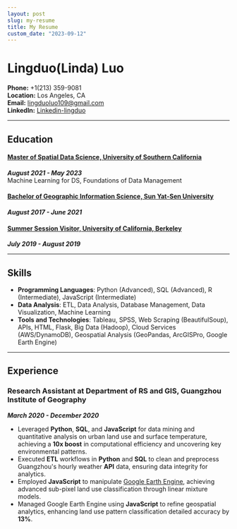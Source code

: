 ```yaml
---
layout: post
slug: my-resume
title: My Resume
custom_date: "2023-09-12"
---
```

# Lingduo(Linda) Luo
**Phone:** +1(213) 359-9081  
**Location:** Los Angeles, CA  
**Email:** [lingduoluo109@gmail.com](mailto:lingduoluo109@gmail.com)  
**LinkedIn:** [Linkedin-lingduo](https://www.linkedin.com/in/lingduo)

---


## Education

#### [Master of Spatial Data Science, University of Southern California](https://spatial.usc.edu)
***August 2021 - May 2023***  
Machine Learning for DS, Foundations of Data Management

#### [Bachelor of Geographic Information Science, Sun Yat-Sen University](https://gp.sysu.edu.cn/en/introduction)
***August 2017 - June 2021***

#### [Summer Session Visitor, University of California, Berkeley](https://summer.berkeley.edu)
***July 2019 - August 2019***

---

## Skills
- **Programming Languages**: Python (Advanced), SQL (Advanced), R (Intermediate), JavaScript (Intermediate)
- **Data Analysis**: ETL, Data Analysis, Database Management, Data Visualization, Machine Learning
- **Tools and Technologies**: Tableau, SPSS, Web Scraping (BeautifulSoup), APIs, HTML, Flask, Big Data (Hadoop), Cloud Services (AWS/DynamoDB), Geospatial Analysis (GeoPandas, ArcGISPro, Google Earth Engine)

---

## Experience

### Research Assistant at Department of RS and GIS, Guangzhou Institute of Geography
***March 2020 - December 2020***   
- Leveraged **Python**, **SQL**, and **JavaScript** for data mining and quantitative analysis on urban land use and surface temperature, achieving a **10x boost** in computational efficiency and uncovering key environmental patterns.
- Executed **ETL** workflows in **Python** and **SQL** to clean and preprocess Guangzhou's hourly weather **API** data, ensuring data integrity for analytics.
- Employed **JavaScript** to manipulate [Google Earth Engine](https://earthengine.google.com), achieving advanced sub-pixel land use classification through linear mixture models.
- Managed Google Earth Engine using **JavaScript** to refine geospatial analytics, enhancing land use pattern classification detailed accuracy by **13%**.